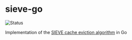 # sieve-go
![Status](https://badgen.net/badge/status/Work%20In%20Progress/yellow?icon=github)

Implementation of the [SIEVE cache eviction algorithm](https://cachemon.github.io/SIEVE-website/) in Go
